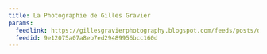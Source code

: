 ```yaml
---
title: La Photographie de Gilles Gravier
params:
  feedlink: https://gillesgravierphotography.blogspot.com/feeds/posts/default?alt=rss
  feedid: 9e12075a07a8eb7ed29489956bcc160d
---
```

